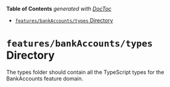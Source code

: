<!-- START doctoc generated TOC please keep comment here to allow auto update -->
<!-- DON'T EDIT THIS SECTION, INSTEAD RE-RUN doctoc TO UPDATE -->

**Table of Contents** _generated with [DocToc](https://github.com/thlorenz/doctoc)_

- [`features/bankAccounts/types` Directory](#featuresbankaccountstypes-directory)

<!-- END doctoc generated TOC please keep comment here to allow auto update -->

# `features/bankAccounts/types` Directory

The types folder should contain all the TypeScript types for the BankAccounts feature domain.
